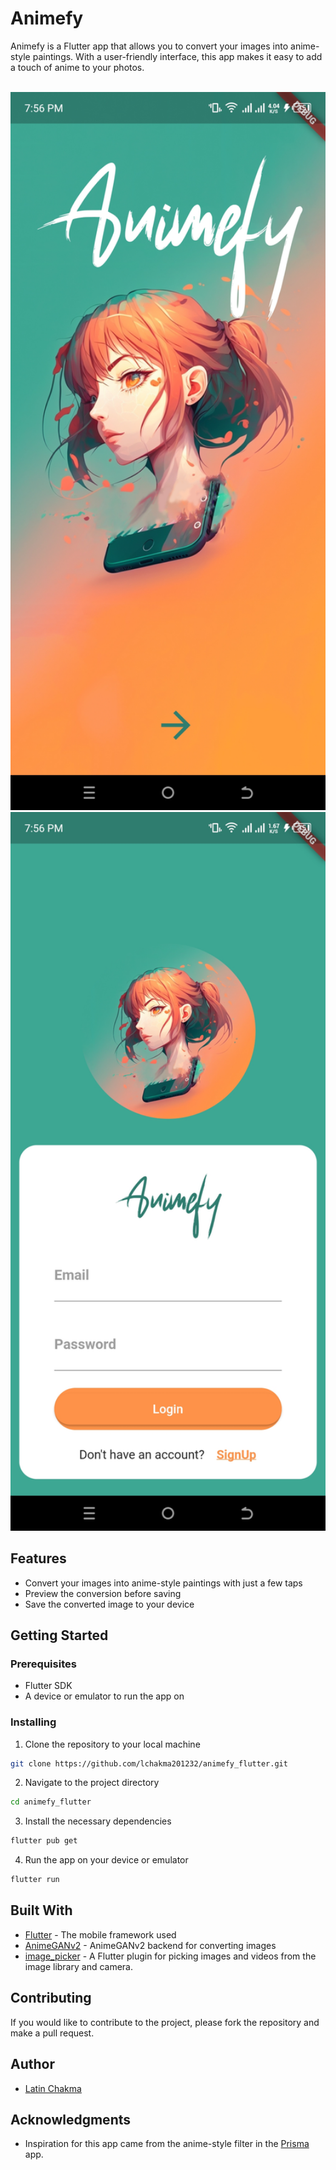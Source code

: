 ﻿# Animefy
Animefy is a Flutter app that allows you to convert your images into anime-style paintings. With a user-friendly interface, this app makes it easy to add a touch of anime to your photos.

<br>
<img src="https://raw.githubusercontent.com/lchakma201232/animefy_flutter/master/assets/images/Screenshot_20231108-195643.jpg" alt="Welcome Screen" width="700"/>
<img src="https://raw.githubusercontent.com/lchakma201232/animefy_flutter/master/assets/images/Screenshot_20231108-195647.jpg" alt="Login Screen" width="700"/>

## Features
- Convert your images into anime-style paintings with just a few taps
- Preview the conversion before saving
- Save the converted image to your device

## Getting Started

### Prerequisites
- Flutter SDK
- A device or emulator to run the app on

### Installing
1. Clone the repository to your local machine
```sh
git clone https://github.com/lchakma201232/animefy_flutter.git
```
2. Navigate to the project directory
```sh
cd animefy_flutter
```
3. Install the necessary dependencies
```sh
flutter pub get
```
4. Run the app on your device or emulator
```sh
flutter run
```
## Built With
- [Flutter](https://flutter.dev/) - The mobile framework used
- [AnimeGANv2](https://huggingface.co/spaces/akhaliq/AnimeGANv2) - AnimeGANv2 backend for converting images
- [image_picker](https://pub.dev/packages/image_picker) - A Flutter plugin for picking images and videos from the image library and camera.

## Contributing

If you would like to contribute to the project, please fork the repository and make a pull request.

## Author

- [Latin Chakma](https://github.com/lchakma201232)

## Acknowledgments

- Inspiration for this app came from the anime-style filter in the [Prisma](https://prisma-ai.com/) app.
